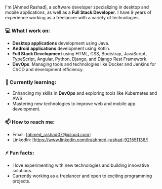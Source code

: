 I'm [Ahmed Rashad], a software developer specializing in desktop and mobile applications, as well as a **Full Stack Developer**. I have 9 years of experience working as a freelancer with a variety of technologies.
### 💻 What I work on:

- **Desktop applications** development using Java.
- **Android applications** development using Kotlin.
- **Full Stack Development** using HTML, CSS, Bootstrap, JavaScript, TypeScript, Angular, Python, Django, and Django Rest Framework.
- **DevOps**: Managing tools and technologies like Docker and Jenkins for CI/CD and development efficiency.

### 🌱 Currently learning:

- Enhancing my skills in **DevOps** and exploring tools like Kubernetes and AWS.
- Mastering new technologies to improve web and mobile app development.

### 📫 How to reach me:

- Email: [ahmed_rashad07@icloud.com]
- LinkedIn: [https://www.linkedin.com/in/ahmed-rashad-921551136/]

### ⚡ Fun facts:

- I love experimenting with new technologies and building innovative solutions.
- Currently working as a freelancer and open to exciting programming projects.
